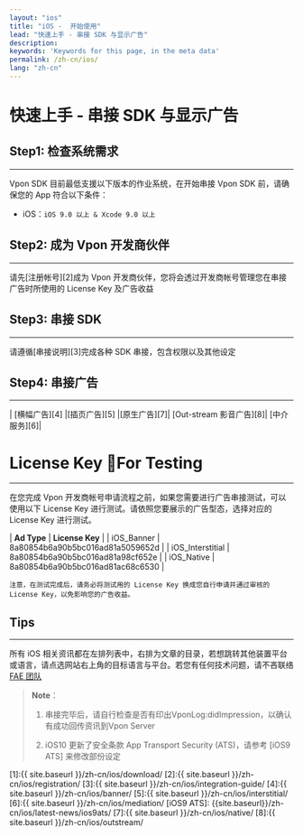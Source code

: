 ```yaml
---
layout: "ios"
title: "iOS -  开始使用"
lead: "快速上手 - 串接 SDK 与显示广告"
description:
keywords: 'Keywords for this page, in the meta data'
permalink: /zh-cn/ios/
lang: "zh-cn"
---
```

# 快速上手 - 串接 SDK 与显示广告

## Step1: 检查系统需求
---
Vpon SDK 目前最低支援以下版本的作业系统，在开始串接 Vpon SDK 前，请确保您的 App 符合以下条件：

* iOS：`iOS 9.0 以上 & Xcode 9.0 以上`

## Step2: 成为 Vpon 开发商伙伴
---
请先[注册帐号][2]成为 Vpon 开发商伙伴，您将会透过开发商帐号管理您在串接广告时所使用的 License Key 及广告收益

## Step3: 串接 SDK
---
请遵循[串接说明][3]完成各种 SDK 串接，包含权限以及其他设定

## Step4: 串接广告
---

| [横幅广告][4]  |[插页广告][5] |[原生广告][7]| [Out-stream 影音广告][8]| [中介服务][6]|


# License Key For Testing
---

在您完成 Vpon 开发商帐号申请流程之前，如果您需要进行广告串接测试，可以使用以下 License Key 进行测试。请依照您要展示的广告型态，选择对应的 License Key 进行测试。

| **Ad Type** | **License Key** |
| iOS_Banner | 8a80854b6a90b5bc016ad81a5059652d |
| iOS_Interstitial | 8a80854b6a90b5bc016ad81a98cf652e |
| iOS_Native | 8a80854b6a90b5bc016ad81ac68c6530 |

``注意，在测试完成后，请务必将测试用的 License Key 换成您自行申请并通过审核的 License Key，以免影响您的广告收益。 ``


## Tips
---
所有 iOS 相关资讯都在左排列表中，右排为文章的目录，若想跳转其他装置平台或语言，请点选网站右上角的目标语言与平台。若您有任何技术问题，请不吝联络 [FAE 团队](mailto:fae@vpon.com)

> **Note**：
>
> 1. 串接完毕后，请自行检查是否有印出VponLog:didImpression，以确认有成功回传资讯到Vpon Server
>
> 2. iOS10 更新了安全条款 App Transport Security (ATS)，请参考 [iOS9 ATS] 来修改部份设定



[1]:{{ site.baseurl }}/zh-cn/ios/download/
[2]:{{ site.baseurl }}/zh-cn/ios/registration/
[3]:{{ site.baseurl }}/zh-cn/ios/integration-guide/
[4]:{{ site.baseurl }}/zh-cn/ios/banner/
[5]:{{ site.baseurl }}/zh-cn/ios/interstitial/
[6]:{{ site.baseurl }}/zh-cn/ios/mediation/
[iOS9 ATS]: {{site.baseurl}}/zh-cn/ios/latest-news/ios9ats/
[7]:{{ site.baseurl }}/zh-cn/ios/native/
[8]:{{ site.baseurl }}/zh-cn/ios/outstream/
